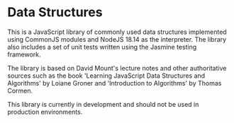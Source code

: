 # Data Structures

This is a JavaScript library of commonly used data structures implemented using CommonJS modules and NodeJS 18.14 as the interpreter. 
The library also includes a set of unit tests written using the Jasmine testing framework.

The library is based on David Mount's lecture notes and other authoritative sources such as the book 'Learning JavaScript Data Structures and Algorithms' 
by Loiane Groner and 'Introduction to Algorithms' by Thomas Cormen.

This library is currently in development and should not be used in production environments.
